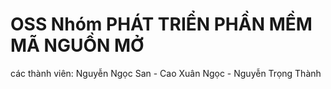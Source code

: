 # OSS Nhóm PHÁT TRIỂN PHẦN MỀM MÃ NGUỒN MỞ
các thành viên: Nguyễn Ngọc San - Cao Xuân Ngọc - Nguyễn Trọng Thành
